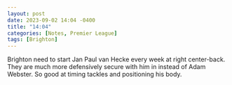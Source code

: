 ```yaml
---
layout: post
date: 2023-09-02 14:04 -0400
title: "14:04"
categories: [Notes, Premier League]
tags: [Brighton]
---
```


Brighton need to start Jan Paul van Hecke every week at right center-back. They are much more defensively secure with him in instead of Adam Webster. So good at timing tackles and positioning his body. 


